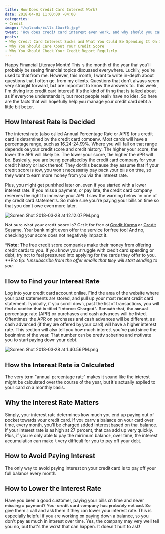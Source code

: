 ```yaml
---
title: How Does Credit Card Interest Work?
date: 2018-04-02 11:00:00 -04:00
categories:
- Credit
image: "/uploads/bills-58acf3.jpg"
tweet: 'How does credit card interest even work, and why should you care? '
posts:
- Why Credit Card Interest Sucks and What You Could Be Spending It On Instead
- Why You Should Care About Your Credit Score
- Why You Should Check Your Credit Report Regularly
---
```


Happy Financial Literacy Month! This is the month of the year that you'll probably be seeing financial topics discussed everywhere. Luckily, you're used to that from me. However, this month, I want to write in-depth about questions that I often get from my clients. Questions that don't always seem very straight forward, but are important to know the answers to. This week, I'm diving into credit card interest! It's the kind of thing that is talked about as if everyone understands it, but most people really have no idea. So here are the facts that will hopefully help you manage your credit card debt a little bit better.

## How Interest Rate is Decided

The interest rate (also called Annual Percentage Rate or APR) for a credit card is determined by the credit card company. Most cards will have a percentage range, such as 16.24-24.99%. Where you will fall on that range depends on your credit score and credit history. The higher your score, the lower the APR will likely be. The lower your score, the higher the APR will be. Basically, you are being penalized by the credit card company for your credit history or lack thereof. They do this because they assume that if your credit score is low, you won't necessarily pay back your bills on time, so they want to earn more money from you via the interest rate.

Plus, you might get punished later on, even if you started with a lower interest rate. If you miss a payment, or pay late, the credit card company reserves the right to increase your APR. I saw the warning below on one of my credit card statements. So make sure you're paying your bills on time so that you don't owe even more later.

![Screen Shot 2018-03-28 at 12.12.07 PM.png](/uploads/Screen%20Shot%202018-03-28%20at%2012.12.07%20PM.png)

Not sure what your credit score is? Get it for free at [Credit Karma](http://www.creditkarma.com) or [Credit Sesame](http://www.creditsesame.com). Your bank might even offer the service for free too! And no, checking your score does not negatively impact it.

***Note:** The free credit score companies make their money from offering credit cards to you. If you know you struggle with credit card spending or debt, try not to feel pressured into applying for the cards they offer to you. **Pro tip: **unsubscribe from the offer emails that they will start sending to you.*

## How to Find your Interest Rate

Log into your credit card account online. Find the area of the website where your past statements are stored, and pull up your most recent credit card statement. Typically, if you scroll down, past the list of transactions, you will find a section that is titled "Interest Charged". Beneath that, the annual percentage rate (APR) on purchases and cash advances will be listed. Oftentimes, the APR on purchases and cash advances will be different, as cash advanced (if they are offered by your card) will have a higher interest rate. This section will also tell you how much interest you've paid since the beginning of the year. That number can be pretty sobering and motivate you to start paying down your debt.

![Screen Shot 2018-03-28 at 1.40.56 PM.png](/uploads/Screen%20Shot%202018-03-28%20at%201.40.56%20PM.png)

## How the Interest Rate is Calculated

The very term "annual percentage rate" makes it sound like the interest might be calculated over the course of the year, but it's actually applied to your card on a monthly basis. 

## Why the Interest Rate Matters

Simply, your interest rate determines how much you end up paying out of pocket towards your credit card. If you carry a balance on your card over time, every month, you'll be charged added interest based on that balance. If your interest rate is as high at 27 percent, that can add up very quickly. Plus, if you're only able to pay the minimum balance, over time, the interest accumulation can make it very difficult for you to pay off your debt. 

## How to Avoid Paying Interest

The only way to avoid paying interest on your credit card is to pay off your full balance every month. 

## How to Lower the Interest Rate

Have you been a good customer, paying your bills on time and never missing a payment? Your credit card company has probably noticed. So give them a call and ask them if they can lower your interest rate. This is especially helpful if you are working on paying down a balance, so you don't pay as much in interest over time. Yes, the company may very well tell you no, but that's the worst that can happen. It doesn't hurt to ask!